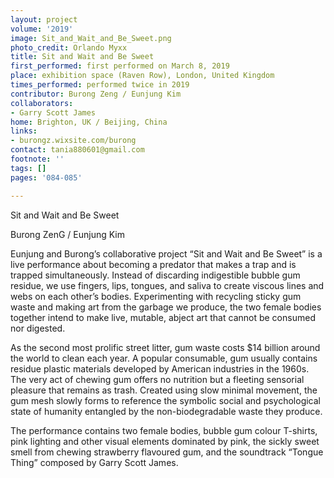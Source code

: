 ```yaml
---
layout: project
volume: '2019'
image: Sit_and_Wait_and_Be_Sweet.png
photo_credit: Orlando Myxx
title: Sit and Wait and Be Sweet
first_performed: first performed on March 8, 2019
place: exhibition space (Raven Row), London, United Kingdom
times_performed: performed twice in 2019
contributor: Burong Zeng / Eunjung Kim
collaborators:
- Garry Scott James
home: Brighton, UK / Beijing, China
links:
- burongz.wixsite.com/burong
contact: tania880601@gmail.com
footnote: ''
tags: []
pages: '084-085'

---
```


Sit and Wait and Be Sweet

Burong ZenG / Eunjung Kim

Eunjung and Burong’s collaborative project “Sit and Wait and Be Sweet” is a live performance about becoming a predator that makes a trap and is trapped simultaneously. Instead of discarding indigestible bubble gum residue, we use fingers, lips, tongues, and saliva to create viscous lines and webs on each other’s bodies. Experimenting with recycling sticky gum waste and making art from the garbage we produce, the two female bodies together intend to make live, mutable, abject art that cannot be consumed nor digested.

As the second most prolific street litter, gum waste costs $14 billion around the world to clean each year. A popular consumable, gum usually contains residue plastic materials developed by American industries in the 1960s. The very act of chewing gum offers no nutrition but a fleeting sensorial pleasure that remains as trash. Created using slow minimal movement, the gum mesh slowly forms to reference the symbolic social and psychological state of humanity entangled by the non-biodegradable waste they produce.

The performance contains two female bodies, bubble gum colour T-shirts, pink lighting and other visual elements dominated by pink, the sickly sweet smell from chewing strawberry flavoured gum, and the soundtrack “Tongue Thing” composed by Garry Scott James.
